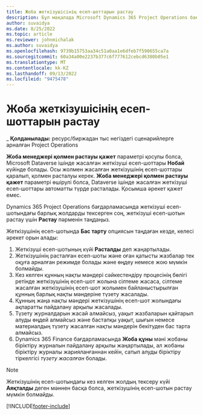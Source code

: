 ```yaml
---
title: Жоба жеткізушісінің есеп-шоттарын растау
description: Бұл мақалада Microsoft Dynamics 365 Project Operations бағдарламасындағы жоба жеткізушісінің есеп-шотын қалай растау керектігі түсіндіріледі және жоба жеткізушісінің есеп-шотын растаудың қаржылық әсері сипатталады.
author: suvaidya
ms.date: 8/25/2022
ms.topic: article
ms.reviewer: johnmichalak
ms.author: suvaidya
ms.openlocfilehash: 9739b15753aa34c51a0aa1e6dfeb7f590655ca7a
ms.sourcegitcommit: 60a34a00e2237b377c6f777612cebcd6380b05e1
ms.translationtype: MT
ms.contentlocale: kk-KZ
ms.lasthandoff: 09/13/2022
ms.locfileid: "9475478"
---
```

# <a name="confirm-project-vendor-invoices"></a>Жоба жеткізушісінің есеп-шоттарын растау

_ **Қолданылады:** ресурс/биржадан тыс негіздегі сценарийлерге арналған Project Operations

**Жоба менеджері қолмен растауы қажет** параметрі қосулы болса, Microsoft Dataverse ішінде жасалған жеткізуші есеп-шоттары **Нобай** күйінде болады. Осы жолмен жасалған жеткізушінің есеп-шоттары қаралып, қолмен расталуы керек. **Жоба менеджері қолмен растауы қажет** параметрі өшірулі болса, Dataverse ішінде жасалған жеткізуші есеп-шоттары автоматты түрде расталады. Қосымша әрекет қажет емес. 

Dynamics 365 Project Operations бағдарламасында жеткізуші есеп-шотындағы барлық жолдарды тексерген соң, жеткізуші есеп-шотын растау үшін **Растау** пәрменін таңдаңыз.

Жеткізушінің есеп-шотында **Бас тарту** опциясын таңдаған кезде, келесі әрекет орын алады:

1. Жеткізуші есеп-шотының күйі **Расталды** деп жаңартылады.
1. Жеткізушінің расталған есеп-шоты және оған қатысты жазбалар тек оқуға арналған режимде болады және өңдеу немесе жою мүмкін болмайды.
1. Кез келген құнның нақты мәндері сәйкестендіру процесінің бөлігі ретінде жеткізушінің есеп-шот жолына сілтеме жасаса, сілтеме жасалған жеткізушінің есеп-шот жолымен байланыстырылған құнның барлық нақты мәндеріне түзету жасалады.
1. Құнның жаңа нақты мәндері жеткізушінің есеп-шот жолындағы ақпаратты пайдалану арқылы жасалады.
1. Түзету журналдарын жасай алмайсыз, уақыт жазбаларын қайтарып алуды өңдей алмайсыз және бастапқы уақыт, шығын немесе материалдың түзету жасалған нақты мәндерін бекітуден бас тарта алмайсыз.
1. Dynamics 365 Finance бағдарламасында **Жоба құны** мәні жобаны біріктіру журналын пайдалану арқылы жаңартылады, ал жобаны біріктіру журналы жарияланғаннан кейін, сатып алуды біріктіру тіркелгісі *түзету жасалған* болады.

> [!NOTE]
> Жеткізушінің есеп-шотындағы кез келген жолдың тексеру күйі **Аяқталды** деген мәннен басқа болса, жеткізушінің есеп-шотын растау мүмкін болмайды.

[!INCLUDE[footer-include](../includes/footer-banner.md)]
